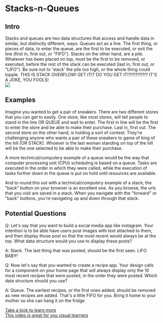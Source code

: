 # Stacks-n-Queues

## Intro

Stacks and queues are two data structures that access and handle data in similar, but distinctly different, ways. Queues act as a line. The first thing, or pieces of data, to enter the queue, are the first to be executed, or exit the line (first in, first out, or "FIFO"). Stacks on the other hand, are a pile. Whatever has been placed on top, must be the first to be removed, or executed, before the rest of the stack can be executed (last in, first out, or "LIFO"). Be sure not to 'stack' the pile too high, or the whole thing could topple. THIS IS STACK OVERFLOW! GET IT!? DO YOU GET IT!?!?!?!?!?!? IT'S A JOKE, YOU FOOLS!<br/>
![](https://4cawmi2va33i3w6dek1d7y1m-wpengine.netdna-ssl.com/wp-content/uploads/2018/07/Computer-science-fundamentals_6.1.png)

## Examples

Imagine you wanted to get a pair of sneakers. There are two different stores that you can get to easily. One store, like most stores, will tell people to stand in the line OR QUEUE and wait to enter. The first in line will be the first to enter the store and be able to make their purchase. Last in, first out. The second store on the other hand, is holding a sort of contest. They're challenging anyone who wants a pair of these sneakers to game of king of the hill (OR STACK). Whoever is the last woman standing on top of the hill will be the one selected to be able to make their purchase.

A more technical/computery example of a queue would be the way that computer processing unit (CPU) scheduling is based on a queue. Tasks are executed in the order in which they were called, while the execution of tasks further down in the queue is put on hold until resources are available.

And to round this out with a technical/computery example of a stack; the "back" button on your browser is an excellent one. As you browse, the urls that you visit are saved in a stack. When you navigate with the "forward" or "back" buttons, you're navigating up and down through that stack.

## Potential Questions

Q: Let's say that you want to build a social media app like instagram. Your intention is to be able have users post images with text attached to them, and then display those post so that the most recent would always be at the top. What data structure would you use to display these posts?

A: Stack. The last thing that was posted, should be the first seen. LIFO BABY!

Q: Now let's say that you wanted to create a recipe app. Your design calls for a component on your home page that will always display only the 10 most recent recipes that were posted, in the order they were posted. Which data structure should you use?

A: Queue. The earliest recipes, or the first ones added, should be removed as new recipes are added. That's a little FIFO for you. Bring it home to your mother so she can hang it on the fridge.

[Take a look to learn more](https://everythingcomputerscience.com/discrete_mathematics/Stacks_and_Queues.html)<br/>
[This video is great for you visual learners](https://www.youtube.com/watch?v=wjI1WNcIntg)
